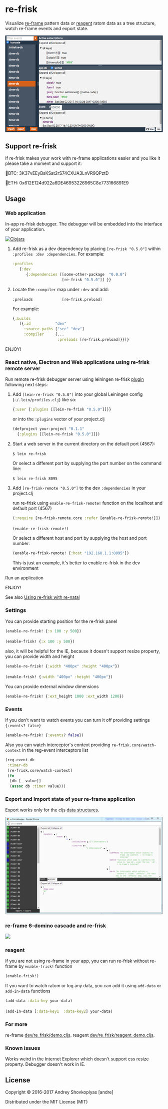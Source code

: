 # re-frisk

Visualize [re-frame](https://github.com/Day8/re-frame) pattern data or [reagent](https://reagent-project.github.io) ratom data as a tree structure, watch re-frame events and export state.

<img src="img/re-frisk.png">

## Support re-frisk

If re-frisk makes your work with re-frame applications easier and you like it please take a moment and support it:

💎BTC: 3K37vEEyBsKSat2rS74CXUA3LnVR9QPztD

💎ETH: 0x612E124d922a6DE46953226965C8e773166891E9

## Usage

### Web application

In-app re-frisk debugger. The debugger will be embedded into the interface of your application.
 
[![Clojars](https://img.shields.io/clojars/v/re-frisk.svg)](https://clojars.org/re-frisk)
 
1. Add re-frisk as a dev dependency by placing `[re-frisk "0.5.0"]` within `:profiles :dev :dependencies`. For example:
   
     ```cljs
     :profiles
        {:dev
           {:dependencies [[some-other-package  "0.0.0"]
                           [re-frisk "0.5.0"]] }}
     ```

2. Locate the `:compiler` map under `:dev` and add:
   
     `:preloads             [re-frisk.preload]`

    For example:
    
      ```cljs
      {:builds
         [{:id           "dev"
           :source-paths ["src" "dev"]
           :compiler     {...
                          :preloads [re-frisk.preload]}}]}
      ```
      
ENJOY!

### React native, Electron and Web applications using re-frisk remote server 

Run remote re-frisk debugger server using leiningen re-frisk [plugin](https://github.com/flexsurfer/lein-re-frisk) following next steps:

1. Add `[lein-re-frisk "0.5.0"]` into your global Leiningen config (`~/.lein/profiles.clj`) like so:

    ```cljs
    {:user {:plugins [[lein-re-frisk "0.5.0"]]}}
    ```
    
    or into the `:plugins` vector of your project.clj
    
    ```cljs
    (defproject your-project "0.1.1"
      {:plugins [[lein-re-frisk "0.5.0"]]})
    ```

2. Start a web server in the current directory on the default port (4567):

    `$ lein re-frisk`

    Or select a different port by supplying the port number on the command line:

    `$ lein re-frisk 8095`


3. Add `[re-frisk-remote "0.5.0"]` to the dev `:dependencies` in your project.clj
                                
    run re-frisk using `enable-re-frisk-remote!` function on the localhost and default port (4567)
    
    ```cljs
    (:require [re-frisk-remote.core :refer [enable-re-frisk-remote!]])
    
    (enable-re-frisk-remote!)
    ```
    
    Or select a different host and port by supplying the host and port number:
    
    ```cljs
    (enable-re-frisk-remote! {:host "192.168.1.1:8095"})
    ```
    
    This is just an example, it's better to enable re-frisk in the dev environment

Run an application

ENJOY!

See also [Using re-frisk with re-natal](https://github.com/flexsurfer/re-frisk/wiki/Using-re-frisk-with-re-natal)

### Settings

You can provide starting position for the re-frisk panel

```cljs
(enable-re-frisk! {:x 100 :y 500})

(enable-frisk! {:x 100 :y 500})
```

also, it will be helpful for the IE, because it doesn't support resize property, you can provide width and height

```cljs
(enable-re-frisk! {:width "400px" :height "400px"})

(enable-frisk! {:width "400px" :height "400px"})
```

You can provide external window dimensions

```cljs
(enable-re-frisk! {:ext_height 1000 :ext_width 1200})
```

### Events

If you don't want to watch events you can turn it off providing settings `{:events? false}`

```cljs
(enable-re-frisk! {:events? false})
```

Also you can watch interceptor's context providing `re-frisk.core/watch-context` in the reg-event interceptors list

```cljs
(reg-event-db
 :timer-db
 [re-frisk.core/watch-context]
 (fn
  [db [_ value]]
  (assoc db :timer value)))
```

### Export and Import state of your re-frame application

Export works only for the cljs [data structures](https://github.com/cognitect/transit-cljs#default-type-mapping).

<img src="img/debugger.png">

### re-frame 6-domino cascade and re-frisk

[<img src="https://docs.google.com/drawings/d/1ptKAIPfb_gtwwSqYmt-JGTkwPVm_6LeWjjm-FcWznBs/pub?w=1786&amp;h=916">](
https://docs.google.com/drawings/d/1ptKAIPfb_gtwwSqYmt-JGTkwPVm_6LeWjjm-FcWznBs/edit?usp=sharing)


### reagent
If you are not using re-frame in your app, you can run re-frisk without re-frame by `enable-frisk!` function

```cljs
(enable-frisk!)
```

If you want to watch ratom or log any data, you can add it using `add-data` or `add-in-data` functions

```cljs
(add-data :data-key your-data)

(add-in-data [:data-key1  :data-key2] your-data)
```


### For more

re-frame [dev/re_frisk/demo.cljs](https://github.com/flexsurfer/re-frisk/blob/master/dev/re_frisk/demo.cljs).
reagent [dev/re_frisk/reagent_demo.cljs](https://github.com/flexsurfer/re-frisk/blob/master/dev/re_frisk/reagent_demo.cljs).

### Known issues

Works weird in the Internet Explorer which doesn't support css resize property.
Debugger doesn't work in IE.


## License

Copyright © 2016-2017 Andrey Shovkoplyas [andre]

Distributed under the MIT License (MIT)
